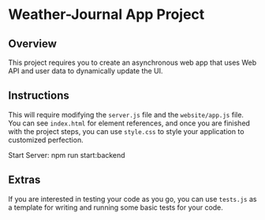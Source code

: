 # Weather-Journal App Project

## Overview

This project requires you to create an asynchronous web app that uses Web API and user data to dynamically update the UI.

## Instructions

This will require modifying the `server.js` file and the `website/app.js` file. You can see `index.html` for element references, and once you are finished with the project steps, you can use `style.css` to style your application to customized perfection.

Start Server:
npm run start:backend

## Extras

If you are interested in testing your code as you go, you can use `tests.js` as a template for writing and running some basic tests for your code.
